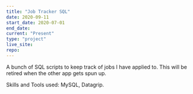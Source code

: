 ```yaml
---
title: "Job Tracker SQL"
date: 2020-09-11
start_date: 2020-07-01
end_date:
current: "Present"
type: "project"
live_site: 
repo: 
---
```


A bunch of SQL scripts to keep track of jobs I have applied to. This will be retired
when the other app gets spun up.

Skills and Tools used: MySQL, Datagrip.
